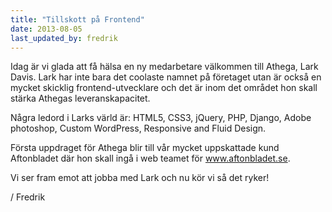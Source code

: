 ```yaml
---
title: "Tillskott på Frontend"
date: 2013-08-05
last_updated_by: fredrik
---
```

Idag är vi glada att få hälsa en ny medarbetare välkommen till Athega, Lark Davis.
Lark har inte bara det coolaste namnet på företaget utan är också en mycket skicklig frontend-utvecklare och det är inom det området hon skall stärka Athegas leveranskapacitet.

Några ledord i Larks värld är: HTML5, CSS3, jQuery, PHP, Django, Adobe photoshop, Custom WordPress, Responsive and Fluid Design.

Första uppdraget för Athega blir till vår mycket uppskattade kund Aftonbladet där hon skall ingå i web teamet för www.aftonbladet.se.

Vi ser fram emot att jobba med Lark och nu kör vi så det ryker!

/ Fredrik
